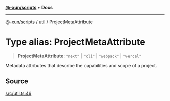 [**@-xun/scripts**](../../README.md) • **Docs**

***

[@-xun/scripts](../../README.md) / [util](../README.md) / ProjectMetaAttribute

# Type alias: ProjectMetaAttribute

> **ProjectMetaAttribute**: `"next"` \| `"cli"` \| `"webpack"` \| `"vercel"`

Metadata attributes that describe the capabilities and scope of a project.

## Source

[src/util.ts:46](https://github.com/Xunnamius/xscripts/blob/c8ed653392f2f548c08b4816b4826c1422ed8244/src/util.ts#L46)
